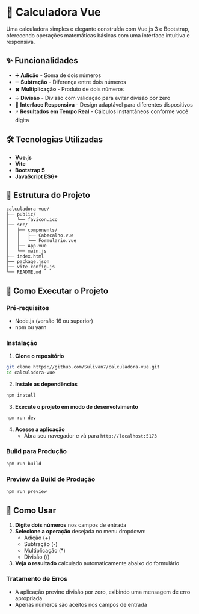 # 🧮 Calculadora Vue

Uma calculadora simples e elegante construída com Vue.js 3 e Bootstrap, oferecendo operações matemáticas básicas com uma interface intuitiva e responsiva.

## ✨ Funcionalidades

- ➕ **Adição** - Soma de dois números
- ➖ **Subtração** - Diferença entre dois números
- ✖️ **Multiplicação** - Produto de dois números
- ➗ **Divisão** - Divisão com validação para evitar divisão por zero
- 🎨 **Interface Responsiva** - Design adaptável para diferentes dispositivos
- ⚡ **Resultados em Tempo Real** - Cálculos instantâneos conforme você digita

## 🛠️ Tecnologias Utilizadas

- **Vue.js**
- **Vite**
- **Bootstrap 5**
- **JavaScript ES6+**

## 📁 Estrutura do Projeto

```
calculadora-vue/
├── public/
│   └── favicon.ico
├── src/
│   ├── components/
│   │   ├── Cabecalho.vue
│   │   └── Formulario.vue
│   ├── App.vue
│   └── main.js
├── index.html
├── package.json
├── vite.config.js
└── README.md
```

## 🚀 Como Executar o Projeto

### Pré-requisitos

- Node.js (versão 16 ou superior)
- npm ou yarn

### Instalação

1. **Clone o repositório**

```bash
git clone https://github.com/Sulivan7/calculadora-vue.git
cd calculadora-vue
```

2. **Instale as dependências**

```bash
npm install
```

3. **Execute o projeto em modo de desenvolvimento**

```bash
npm run dev
```

4. **Acesse a aplicação**
   - Abra seu navegador e vá para `http://localhost:5173`

### Build para Produção

```bash
npm run build
```

### Preview da Build de Produção

```bash
npm run preview
```

## 🎯 Como Usar

1. **Digite dois números** nos campos de entrada
2. **Selecione a operação** desejada no menu dropdown:
   - Adição (+)
   - Subtração (-)
   - Multiplicação (\*)
   - Divisão (/)
3. **Veja o resultado** calculado automaticamente abaixo do formulário

### Tratamento de Erros

- A aplicação previne divisão por zero, exibindo uma mensagem de erro apropriada
- Apenas números são aceitos nos campos de entrada
